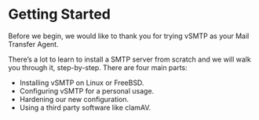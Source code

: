 # Getting Started

Before we begin, we would like to thank you for trying vSMTP as your Mail Transfer Agent.

There’s a lot to learn to install a SMTP server from scratch and we will walk you through it, step-by-step.
There are four main parts:

- Installing vSMTP on Linux or FreeBSD.
- Configuring vSMTP for a personal usage.
- Hardening our new configuration.
- Using a third party software like clamAV.
